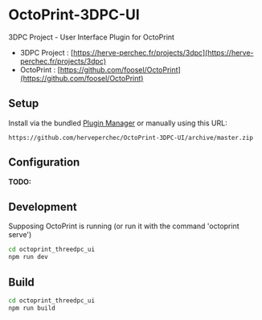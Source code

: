 # OctoPrint-3DPC-UI

3DPC Project - User Interface Plugin for OctoPrint

- 3DPC Project : [https://herve-perchec.fr/projects/3dpc](https://herve-perchec.fr/projects/3dpc)
- OctoPrint : [https://github.com/foosel/OctoPrint](https://github.com/foosel/OctoPrint)

## Setup

Install via the bundled [Plugin Manager](https://github.com/foosel/OctoPrint/wiki/Plugin:-Plugin-Manager)
or manually using this URL:

    https://github.com/herveperchec/OctoPrint-3DPC-UI/archive/master.zip


## Configuration

**TODO:** 

## Development

Supposing OctoPrint is running (or run it with the command 'octoprint serve')

```bash
cd octoprint_threedpc_ui
npm run dev
```

## Build

```bash
cd octoprint_threedpc_ui
npm run build
```